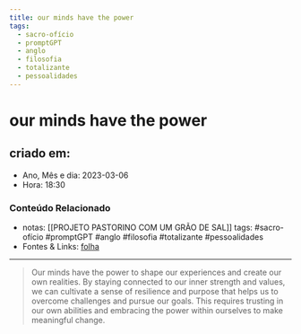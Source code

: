 ```yaml
---
title: our minds have the power
tags:
  - sacro-ofício
  - promptGPT
  - anglo
  - filosofia
  - totalizante
  - pessoalidades
---
```

# our minds have the power

## criado em: 
-  Ano, Mês e dia: 2023-03-06
- Hora: 18:30

### Conteúdo Relacionado
- notas: [[PROJETO PASTORINO COM UM GRÃO DE SAL]]
tags: #sacro-ofício #promptGPT #anglo #filosofia #totalizante #pessoalidades 
- Fontes & Links: [folha](https://www1.folha.uol.com.br/folha/livrariadafolha/825139-ha-cem-anos-nascia-carlos-torres-pastorino-autor-de-minutos-de-sabedoria.shtml)
---
>Our minds have the power to shape our experiences and create our own realities. By staying connected to our inner strength and values, we can cultivate a sense of resilience and purpose that helps us to overcome challenges and pursue our goals. This requires trusting in our own abilities and embracing the power within ourselves to make meaningful change.